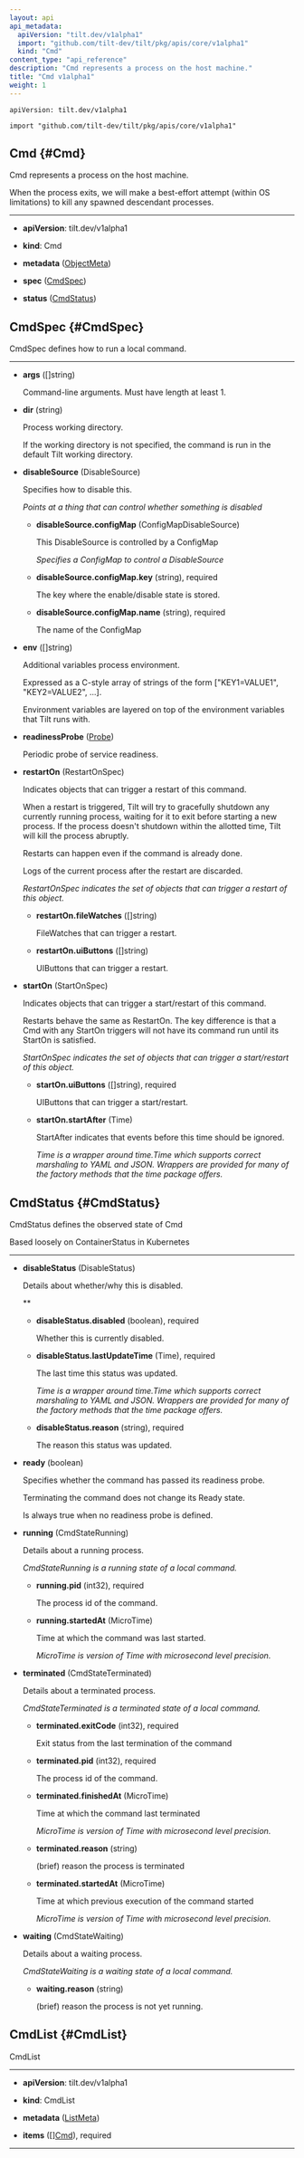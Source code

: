```yaml
---
layout: api
api_metadata:
  apiVersion: "tilt.dev/v1alpha1"
  import: "github.com/tilt-dev/tilt/pkg/apis/core/v1alpha1"
  kind: "Cmd"
content_type: "api_reference"
description: "Cmd represents a process on the host machine."
title: "Cmd v1alpha1"
weight: 1
---
```


`apiVersion: tilt.dev/v1alpha1`

`import "github.com/tilt-dev/tilt/pkg/apis/core/v1alpha1"`




## Cmd {#Cmd}


Cmd represents a process on the host machine.

When the process exits, we will make a best-effort attempt (within OS limitations) to kill any spawned descendant processes.

<hr>

- **apiVersion**: tilt.dev/v1alpha1


- **kind**: Cmd


- **metadata** ([ObjectMeta](../meta/object-meta#ObjectMeta))


- **spec** ([CmdSpec](../core/cmd-v1alpha1#CmdSpec))


- **status** ([CmdStatus](../core/cmd-v1alpha1#CmdStatus))






## CmdSpec {#CmdSpec}


CmdSpec defines how to run a local command.

<hr>

- **args** ([]string)

  Command-line arguments. Must have length at least 1.

- **dir** (string)

  Process working directory.
  
  If the working directory is not specified, the command is run in the default Tilt working directory.

- **disableSource** (DisableSource)

  Specifies how to disable this.

  <a name="DisableSource"></a>
  *Points at a thing that can control whether something is disabled*

  - **disableSource.configMap** (ConfigMapDisableSource)

    This DisableSource is controlled by a ConfigMap

    <a name="ConfigMapDisableSource"></a>
    *Specifies a ConfigMap to control a DisableSource*

  - **disableSource.configMap.key** (string), required

    The key where the enable/disable state is stored.

  - **disableSource.configMap.name** (string), required

    The name of the ConfigMap

- **env** ([]string)

  Additional variables process environment.
  
  Expressed as a C-style array of strings of the form ["KEY1=VALUE1", "KEY2=VALUE2", ...].
  
  Environment variables are layered on top of the environment variables that Tilt runs with.

- **readinessProbe** ([Probe](../core/probe#Probe))

  Periodic probe of service readiness.

- **restartOn** (RestartOnSpec)

  Indicates objects that can trigger a restart of this command.
  
  When a restart is triggered, Tilt will try to gracefully shutdown any currently running process, waiting for it to exit before starting a new process. If the process doesn't shutdown within the allotted time, Tilt will kill the process abruptly.
  
  Restarts can happen even if the command is already done.
  
  Logs of the current process after the restart are discarded.

  <a name="RestartOnSpec"></a>
  *RestartOnSpec indicates the set of objects that can trigger a restart of this object.*

  - **restartOn.fileWatches** ([]string)

    FileWatches that can trigger a restart.

  - **restartOn.uiButtons** ([]string)

    UIButtons that can trigger a restart.

- **startOn** (StartOnSpec)

  Indicates objects that can trigger a start/restart of this command.
  
  Restarts behave the same as RestartOn. The key difference is that a Cmd with any StartOn triggers will not have its command run until its StartOn is satisfied.

  <a name="StartOnSpec"></a>
  *StartOnSpec indicates the set of objects that can trigger a start/restart of this object.*

  - **startOn.uiButtons** ([]string), required

    UIButtons that can trigger a start/restart.

  - **startOn.startAfter** (Time)

    StartAfter indicates that events before this time should be ignored.

    <a name="Time"></a>
    *Time is a wrapper around time.Time which supports correct marshaling to YAML and JSON.  Wrappers are provided for many of the factory methods that the time package offers.*





## CmdStatus {#CmdStatus}


CmdStatus defines the observed state of Cmd

Based loosely on ContainerStatus in Kubernetes

<hr>

- **disableStatus** (DisableStatus)

  Details about whether/why this is disabled.

  <a name="DisableStatus"></a>
  **

  - **disableStatus.disabled** (boolean), required

    Whether this is currently disabled.

  - **disableStatus.lastUpdateTime** (Time), required

    The last time this status was updated.

    <a name="Time"></a>
    *Time is a wrapper around time.Time which supports correct marshaling to YAML and JSON.  Wrappers are provided for many of the factory methods that the time package offers.*

  - **disableStatus.reason** (string), required

    The reason this status was updated.

- **ready** (boolean)

  Specifies whether the command has passed its readiness probe.
  
  Terminating the command does not change its Ready state.
  
  Is always true when no readiness probe is defined.

- **running** (CmdStateRunning)

  Details about a running process.

  <a name="CmdStateRunning"></a>
  *CmdStateRunning is a running state of a local command.*

  - **running.pid** (int32), required

    The process id of the command.

  - **running.startedAt** (MicroTime)

    Time at which the command was last started.

    <a name="MicroTime"></a>
    *MicroTime is version of Time with microsecond level precision.*

- **terminated** (CmdStateTerminated)

  Details about a terminated process.

  <a name="CmdStateTerminated"></a>
  *CmdStateTerminated is a terminated state of a local command.*

  - **terminated.exitCode** (int32), required

    Exit status from the last termination of the command

  - **terminated.pid** (int32), required

    The process id of the command.

  - **terminated.finishedAt** (MicroTime)

    Time at which the command last terminated

    <a name="MicroTime"></a>
    *MicroTime is version of Time with microsecond level precision.*

  - **terminated.reason** (string)

    (brief) reason the process is terminated

  - **terminated.startedAt** (MicroTime)

    Time at which previous execution of the command started

    <a name="MicroTime"></a>
    *MicroTime is version of Time with microsecond level precision.*

- **waiting** (CmdStateWaiting)

  Details about a waiting process.

  <a name="CmdStateWaiting"></a>
  *CmdStateWaiting is a waiting state of a local command.*

  - **waiting.reason** (string)

    (brief) reason the process is not yet running.





## CmdList {#CmdList}


CmdList

<hr>

- **apiVersion**: tilt.dev/v1alpha1


- **kind**: CmdList


- **metadata** ([ListMeta](../meta/list-meta#ListMeta))


- **items** ([][Cmd](../core/cmd-v1alpha1#Cmd)), required









<hr>



